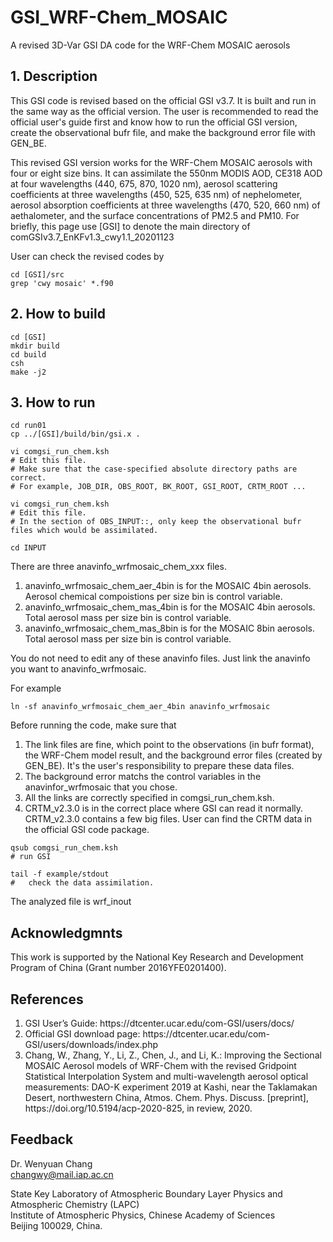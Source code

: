 # GSI_WRF-Chem_MOSAIC
A revised 3D-Var GSI DA code for the WRF-Chem MOSAIC aerosols

## 1. Description
This GSI code is revised based on the official GSI v3.7. It is built and run in the same way as the official version. The user is recommended to read the official user's guide first and  know how to run the official GSI version, create the observational bufr file, and make the background error file with GEN_BE.

This revised GSI version works for the WRF-Chem MOSAIC aerosols with four or eight size bins. It can assimilate the 550nm MODIS AOD, CE318 AOD at four wavelengths (440, 675, 870, 1020 nm), aerosol scattering coefficients at three wavelengths (450, 525, 635 nm) of nephelometer, aerosol absorption coefficients at three wavelengths (470, 520, 660 nm) of aethalometer, and the surface concentrations of PM2.5 and PM10. For briefly, this page use [GSI] to denote the main directory of comGSIv3.7_EnKFv1.3_cwy1.1_20201123

User can check the revised codes by
```
cd [GSI]/src
grep 'cwy mosaic' *.f90
```

## 2. How to build

```
cd [GSI]
mkdir build
cd build
csh
make -j2
```

## 3. How to run

```
cd run01
cp ../[GSI]/build/bin/gsi.x .

vi comgsi_run_chem.ksh
# Edit this file. 
# Make sure that the case-specified absolute directory paths are correct.
# For example, JOB_DIR, OBS_ROOT, BK_ROOT, GSI_ROOT, CRTM_ROOT ...

vi comgsi_run_chem.ksh
# Edit this file. 
# In the section of OBS_INPUT::, only keep the observational bufr files which would be assimilated.

cd INPUT
```
There are three anavinfo_wrfmosaic_chem_xxx files.
<ol>
  <li>anavinfo_wrfmosaic_chem_aer_4bin is for the MOSAIC 4bin aerosols. Aerosol chemical compoistions per size bin is control variable.</li>
  <li>anavinfo_wrfmosaic_chem_mas_4bin is for the MOSAIC 4bin aerosols. Total aerosol mass per size bin is control variable.</li>
  <li>anavinfo_wrfmosaic_chem_mas_8bin is for the MOSAIC 8bin aerosols. Total aerosol mass per size bin is control variable.</li>
</ol>
You do not need to edit any of these anavinfo files. Just link the anavinfo you want to anavinfo_wrfmosaic.

For example

```
ln -sf anavinfo_wrfmosaic_chem_aer_4bin anavinfo_wrfmosaic
```
  
Before running the code, make sure that
<ol>
  <li>The link files are fine, which point to the observations (in bufr format), the WRF-Chem model result, and the background error files (created by GEN_BE). It's the user's responsibility to prepare these data files.</li>
  <li>The background error matchs the control variables in the anavinfor_wrfmosaic that you chose.</li>
  <li>All the links are correctly specified in comgsi_run_chem.ksh.</li>
  <li>CRTM_v2.3.0 is in the correct place where GSI can read it normally. CRTM_v2.3.0 contains a few big files. User can find the CRTM data in the official GSI code package.</li>
</ol>
  
```
qsub comgsi_run_chem.ksh
# run GSI

tail -f example/stdout
#   check the data assimilation. 
```
The analyzed file is wrf_inout

## Acknowledgmnts
This work is supported by the National Key Research and Development Program of China (Grant number 2016YFE0201400).

## References
<ol>
  <li>GSI User’s Guide: https://dtcenter.ucar.edu/com-GSI/users/docs/</li>
  <li>Official GSI download page: https://dtcenter.ucar.edu/com-GSI/users/downloads/index.php </li>
  <li>Chang, W., Zhang, Y., Li, Z., Chen, J., and Li, K.: Improving the Sectional MOSAIC Aerosol models of WRF-Chem with the revised Gridpoint Statistical Interpolation System and multi-wavelength aerosol optical measurements: DAO-K experiment 2019 at Kashi, near the Taklamakan Desert, northwestern China, Atmos. Chem. Phys. Discuss. [preprint], https://doi.org/10.5194/acp-2020-825, in review, 2020.</li>
</ol>

## Feedback
Dr. Wenyuan Chang  
changwy@mail.iap.ac.cn

State Key Laboratory of Atmospheric Boundary Layer Physics and Atmospheric Chemistry (LAPC)  
Institute of Atmospheric Physics, Chinese Academy of Sciences  
Beijing 100029, China.
